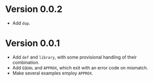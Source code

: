 # Version 0.0.2

* Add `dup`.

# Version 0.0.1

* Add `def` and `library`, with some provisional handling of their combination.
* Add `EQUAL` and `APPROX`, which exit with an error code on mismatch.
* Make several examples employ `APPROX`.

